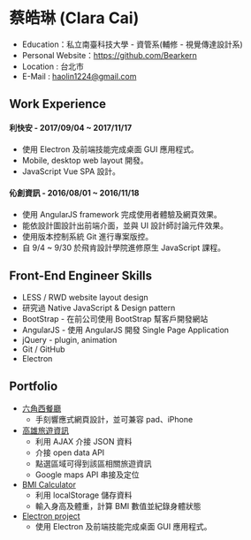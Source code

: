 # 蔡皓琳 (Clara Cai)

* Education：私立南臺科技大學 - 資管系(輔修 - 視覺傳達設計系)
* Personal Website：https://github.com/Bearkern
* Location : 台北市
* E-Mail : haolin1224@gmail.com

## Work Experience

#### 利快安 - 2017/09/04 ~ 2017/11/17
* 使用 Electron 及前端技能完成桌面 GUI 應用程式。
* Mobile, desktop web layout 開發。
* JavaScript Vue SPA 設計。

#### 伈創資訊 - 2016/08/01 ~ 2016/11/18

* 使用 AngularJS framework 完成使用者體驗及網頁效果。
* 能依設計圖設計出前端介面，並與 UI 設計師討論元件效果。
* 使用版本控制系統 Git 進行專案版控。
* 自 9/4 ~ 9/30 於飛肯設計學院進修原生 JavaScript 課程。

## Front-End Engineer Skills

* LESS / RWD website layout design
* 研究過 Native JavaScript & Design pattern
* BootStrap - 在前公司使用 BootStrap 幫客戶開發網站
* AngularJS - 使用 AngularJS 開發 Single Page Application
* jQuery - plugin, animation
* Git / GitHub
* Electron

## Portfolio

* [六角西餐廳](https://bearkern.github.io/Hex-western-restaurant-RWD/)
  * 手刻響應式網頁設計，並可兼容 pad、iPhone
* [高雄旅遊資訊](https://bearkern.github.io/Kaohsiung-tour-map/)
  * 利用 AJAX 介接 JSON 資料
  * 介接 open data API
  * 點選區域可得到該區相關旅遊資訊
  * Google maps API 串接及定位
* [BMI Calculator](https://bearkern.github.io/BMI-calculator/)
  * 利用 localStorage 儲存資料
  * 輸入身高及體重，計算 BMI 數值並紀錄身體狀態
* [Electron project](https://www.dropbox.com/sh/e9ywcqrnq0dhcpq/AAALC0VXU2vhjKp_wYEBi0cGa?dl=0)
  * 使用 Electron 及前端技能完成桌面 GUI 應用程式。